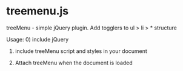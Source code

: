 # treemenu.js
treeMenu - simple jQuery plugin. Add togglers to ul > li > *  structure

Usage:
0) include jQuery
    <script src="jquery.min.js" type="text/javascript"></script>

1) include treeMenu script and styles in your document
    <script src="treemenu.js" type="text/javascript"></script>
    <link href="treemenu.css" rel="stylesheet" type="text/css" />

2) Attach treeMenu when the document is loaded
    <script type="text/javascript">
        $(document).ready(function() {
            $("ul.mytree").treemenu();
    });
   </script>
